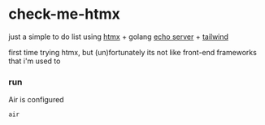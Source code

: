 # check-me-htmx

just a simple to do list using [htmx](https://htmx.org/) + golang [echo server](https://echo.labstack.com/) + [tailwind](https://tailwindcss.com/)

first time trying htmx, but (un)fortunately its not like front-end frameworks that i'm used to

### run

Air is configured

`air`
